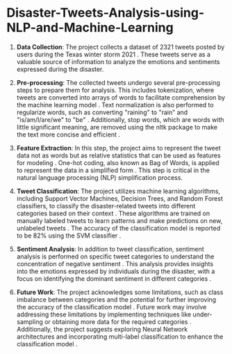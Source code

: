 # Disaster-Tweets-Analysis-using-NLP-and-Machine-Learning
1. **Data Collection**: The project collects a dataset of 2321 tweets posted by users during the Texas winter storm 2021 . These tweets serve as a valuable source of information to analyze the emotions and sentiments expressed during the disaster.

2. **Pre-processing**: The collected tweets undergo several pre-processing steps to prepare them for analysis. This includes tokenization, where tweets are converted into arrays of words to facilitate comprehension by the machine learning model . Text normalization is also performed to regularize words, such as converting "raining" to "rain" and "is/am/I/are/we" to "be" . Additionally, stop words, which are words with little significant meaning, are removed using the nltk package to make the text more concise and efficient .

3. **Feature Extraction**: In this step, the project aims to represent the tweet data not as words but as relative statistics that can be used as features for modeling . One-hot coding, also known as Bag of Words, is applied to represent the data in a simplified form . This step is critical in the natural language processing (NLP) simplification process.

4. **Tweet Classification**: The project utilizes machine learning algorithms, including Support Vector Machines, Decision Trees, and Random Forest classifiers, to classify the disaster-related tweets into different categories based on their context . These algorithms are trained on manually labeled tweets to learn patterns and make predictions on new, unlabeled tweets . The accuracy of the classification model is reported to be 82% using the SVM classifier .

5. **Sentiment Analysis**: In addition to tweet classification, sentiment analysis is performed on specific tweet categories to understand the concentration of negative sentiment . This analysis provides insights into the emotions expressed by individuals during the disaster, with a focus on identifying the dominant sentiment in different categories .

6. **Future Work**: The project acknowledges some limitations, such as class imbalance between categories and the potential for further improving the accuracy of the classification model . Future work may involve addressing these limitations by implementing techniques like under-sampling or obtaining more data for the required categories . Additionally, the project suggests exploring Neural Network architectures and incorporating multi-label classification to enhance the classification model .
